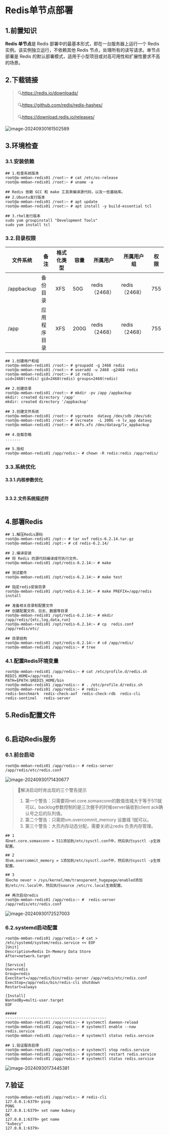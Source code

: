 # Redis单节点部署

## 1.前置知识

**Redis 单节点**是 Redis 部署中的最基本形式，即在一台服务器上运行一个 Redis 实例。该实例独立运行，不依赖其他 Redis 节点，处理所有的读写请求。单节点部署是 Redis 的默认部署模式，适用于小型项目或对高可用性和扩展性要求不高的场景。

## 2.下载链接

> :mag:https://redis.io/downloads/
>
> :mag:https://github.com/redis/redis-hashes/
>
> :mag:https://download.redis.io/releases/

![image-20240930161502589](./000.picture/image-20240930161502589.png)

## 3.环境检查

### 3.1.安装依赖

~~~shell
## 1.检查系统版本
root@a-mmban-redis01 /root:~ # cat /etc/os-release
root@a-mmban-redis01 /root:~ # uname -a

## Redis 依赖 GCC 和 make 工具来编译源代码，以及一些基础库。
## 2.Ubuntu发行版本
root@a-mmban-redis01 /root:~ # apt update
root@a-mmban-redis01 /root:~ # apt install -y build-essential tcl

## 3.rhel发行版本
sudo yum groupinstall "Development Tools"
sudo yum install tcl
~~~

### 3.2.目录权限

| 文件系统   | 备注         | 格式化类型 | 容量 | 所属用户      | 所属用户组    | 权限 |
| ---------- | ------------ | ---------- | ---- | ------------- | ------------- | ---- |
| /appbackup | 备份目录     | XFS        | 50G  | redis（2468） | redis（2468） | 755  |
| /app       | 应用程序目录 | XFS        | 200G | redis（2468） | redis（2468） | 755  |

~~~shell
## 1.创建用户和组
root@a-mmban-redis01 /root:~ # groupadd -g 2468 redis
root@a-mmban-redis01 /root:~ # useradd -u 2468 -g2468 redis
root@a-mmban-redis01 /root:~ # id redis 
uid=2468(redis) gid=2468(redis) groups=2468(redis)

## 2.创建目录
root@a-mmban-redis01 /root:~ # mkdir -pv /app /appbackup
mkdir: created directory '/app'
mkdir: created directory '/appbackup'

## 3.创建文件系统
root@a-mmban-redis01 /root:~ # vgcreate  datavg /dev/sdb /dev/sdc
root@a-mmban-redis01 /root:~ # lvcreate  -L 200G -n lv_app datavg 
root@a-mmban-redis01 /root:~ # mkfs.xfs /dev/datavg/lv_appbackup

## 4.挂载忽略
.......

## 5.授权
root@a-mmban-redis01 /app/redis:~ # chown -R redis:redis /app/redis/ 
~~~

### 3.3.系统优化

#### 3.3.1.内核参数优化

~~~shelll

~~~

#### 3.3.2.文件系统描述符

~~~shell
~~~

## 4.部署Redis

~~~shell
## 1.解压Redis源码
root@a-mmban-redis01 /opt:~ # tar xvf redis-6.2.14.tar.gz 
root@a-mmban-redis01 /opt:~ # cd redis-6.2.14/

## 2.编译安装
## 将 Redis 的源代码编译成可执行文件。
root@a-mmban-redis01 /opt/redis-6.2.14:~ # make 

## 测试套件
root@a-mmban-redis01 /opt/redis-6.2.14:~ # make test

## 指定redis安装目录
root@a-mmban-redis01 /opt/redis-6.2.14:~ # make PREFIX=/app/redis install

## 准备相关目录和配置文件
## 创建配置文件、日志、数据等目录
root@a-mmban-redis01 /opt/redis-6.2.14:~ # mkdir /app/redis/{etc,log,data,run} 
root@a-mmban-redis01 /opt/redis-6.2.14:~ # cp  redis.conf /app/redis/etc/

## 目录结构
root@a-mmban-redis01 /opt/redis-6.2.14:~ # cd /app/redis/
root@a-mmban-redis01 /app/redis:~ # tree
~~~

### 4.1.配置Redis环境变量

~~~shell
root@a-mmban-redis01 /app/redis:~ # cat /etc/profile.d/redis.sh
REDIS_HOME=/app/redis
PATH=$PATH:$REDIS_HOME/bin
root@a-mmban-redis01 /app/redis:~ # . /etc/profile.d/redis.sh 
root@a-mmban-redis01 /app/redis:~ # redis-
redis-benchmark  redis-check-aof  redis-check-rdb  redis-cli        redis-sentinel   redis-server  
~~~

## 5.Redis配置文件

~~~shell

~~~

## 6.启动Redis服务

### 6.1.前台启动

~~~shell
root@a-mmban-redis01 /app/redis:~ # redis-server  /app/redis/etc/redis.conf 
~~~

![image-20240930171430677](./000.picture/image-20240930171430677.png)

>:bell:解决启动时肯出现的三个警告提示
>
>1. 第一个警告：只需要将net.core.somaxconn的数值改城大于等于511就可以，backlog参数控制的是三次握手的时候server端收到client ack确认号之后的队列值。
>2. 第二个警告：只需把vm.overcommit_memory 设置城 1就可以。
>3. 第三个警告：大页内存动态分配，需要关闭让redis 负责内存管理。

~~~shell
## 1
将net.core.somaxconn = 511添加到/etc/sysctl.conf中，然后执行sysctl -p生效配置。

## 2
将vm.overcommit_memory = 1添加到/etc/sysctl.conf中，然后执行sysctl -p生效配置。

## 3
将echo never > /sys/kernel/mm/transparent_hugepage/enabled添加到/etc/rc.local中，然后执行source /etc/rc.local生效配置。

## 再次启动redis
root@a-mmban-redis01 /app/redis:~ #  redis-server  /app/redis/etc/redis.conf
~~~

![image-20240930172527003](./000.picture/image-20240930172527003.png)

### 6.2.systemd启动配置

~~~shell
root@a-mmban-redis01 /app/redis:~ # cat > /etc/systemd/system/redis.service << EOF
[Unit]
Description=Redis In-Memory Data Store
After=network.target

[Service]
User=redis
Group=redis
ExecStart=/app/redis/bin/redis-server /app/redis/etc/redis.conf 
ExecStop=/app/redis/bin/redis-cli shutdown
Restart=always

[Install]
WantedBy=multi-user.target
EOF

#####
---------------------------------------------
root@a-mmban-redis01 /app/redis:~ # systemctl daemon-reload 
root@a-mmban-redis01 /app/redis:~ # systemctl enable --now redis.service
root@a-mmban-redis01 /app/redis:~ # systemctl status redis.service

## 1.验证服务启停
root@a-mmban-redis01 /app/redis:~ # systemctl stop redis.service
root@a-mmban-redis01 /app/redis:~ # systemctl restart redis.service 
root@a-mmban-redis01 /app/redis:~ # systemctl status redis.service
~~~

![image-20240930173445381](./000.picture/image-20240930173445381.png)

## 7.验证

~~~shell
root@a-mmban-redis01 /app/redis:~ # redis-cli  
127.0.0.1:6379> ping
PONG
127.0.0.1:6379> set name kubecy
OK
127.0.0.1:6379> get name
"kubecy"
127.0.0.1:6379> 
~~~


